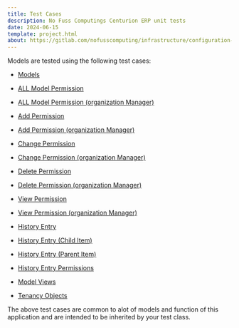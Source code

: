 ```yaml
---
title: Test Cases
description: No Fuss Computings Centurion ERP unit tests
date: 2024-06-15
template: project.html
about: https://gitlab.com/nofusscomputing/infrastructure/configuration-management/centurion_erp
---
```


Models are tested using the following test cases:

- [Models](./models.md)

- [ALL Model Permission](./model_permissions.md)

- [ALL Model Permission (organization Manager)](./model_permissions_organization_manager.md)

- [Add Permission](./model_permission_add.md)

- [Add Permission (organization Manager)](./model_permission_add_organization_manager.md)

- [Change Permission](./model_permission_change.md)

- [Change Permission (organization Manager)](./model_permission_change_organization_manager.md)

- [Delete Permission](./model_permission_delete.md)

- [Delete Permission (organization Manager)](./model_permission_delete_organization_manager.md)

- [View Permission](./model_permission_view.md)

- [View Permission (organization Manager)](./model_permission_view_organization_manager.md)

- [History Entry](./model_history.md)

- [History Entry (Child Item)](./model_history_child_item.md)

- [History Entry (Parent Item)](./model_history_parent_item.md)

- [History Entry Permissions](./model_history_permissions.md)

- [Model Views](./model_views.md)

- [Tenancy Objects](./model_tenancy_object.md)

The above test cases are common to alot of models and function of this application and are intended to be inherited by your test class.
